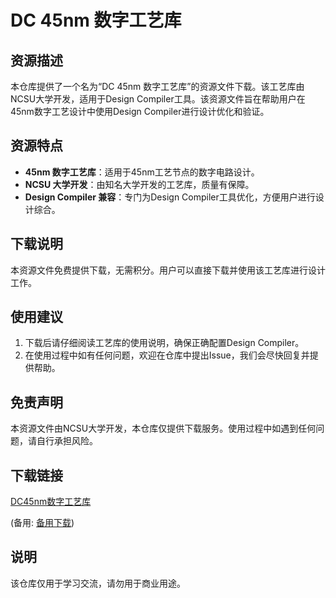 # DC 45nm 数字工艺库

## 资源描述

本仓库提供了一个名为“DC 45nm 数字工艺库”的资源文件下载。该工艺库由NCSU大学开发，适用于Design Compiler工具。该资源文件旨在帮助用户在45nm数字工艺设计中使用Design Compiler进行设计优化和验证。

## 资源特点

- **45nm 数字工艺库**：适用于45nm工艺节点的数字电路设计。
- **NCSU 大学开发**：由知名大学开发的工艺库，质量有保障。
- **Design Compiler 兼容**：专门为Design Compiler工具优化，方便用户进行设计综合。

## 下载说明

本资源文件免费提供下载，无需积分。用户可以直接下载并使用该工艺库进行设计工作。

## 使用建议

1. 下载后请仔细阅读工艺库的使用说明，确保正确配置Design Compiler。
2. 在使用过程中如有任何问题，欢迎在仓库中提出Issue，我们会尽快回复并提供帮助。

## 免责声明

本资源文件由NCSU大学开发，本仓库仅提供下载服务。使用过程中如遇到任何问题，请自行承担风险。

## 下载链接
[DC45nm数字工艺库](https://pan.quark.cn/s/100e791ef346) 

(备用: [备用下载](https://pan.baidu.com/s/14R4mhnz6J6F0VzejvRF8eQ?pwd=1234))

## 说明

该仓库仅用于学习交流，请勿用于商业用途。
